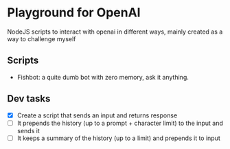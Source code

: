# Playground for OpenAI

NodeJS scripts to interact with openai in different ways, mainly created as a way to challenge myself

## Scripts

- Fishbot: a quite dumb bot with zero memory, ask it anything.

## Dev tasks

- [x] Create a script that sends an input and returns response
- [ ] It prepends the history (up to a prompt + character limit) to the input and sends it
- [ ] It keeps a summary of the history (up to a limit) and prepends it to input